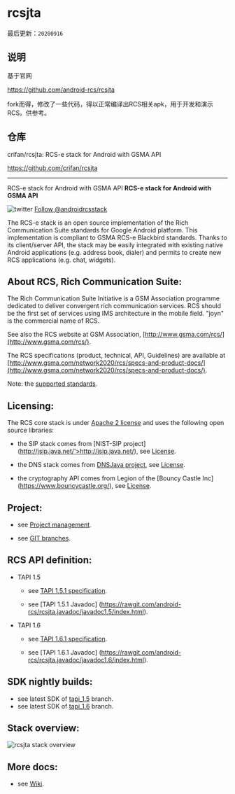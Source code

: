 # rcsjta

最后更新：`20200916`

## 说明

基于官网

https://github.com/android-rcs/rcsjta

fork而得，修改了一些代码，得以正常编译出RCS相关apk，用于开发和演示RCS。供参考。

## 仓库

crifan/rcsjta: RCS-e stack for Android with GSMA API

https://github.com/crifan/rcsjta

---

RCS-e stack for Android with GSMA API **RCS-e stack for Android with GSMA API**

![twitter](docs/website/twitter-bird-16x16.png) <a href='http://twitter.com/androidrcsstack'>Follow @androidrcsstack</a><br>

The RCS-e stack is an open source implementation of the Rich Communication Suite standards for Google Android platform. This implementation is compliant to GSMA RCS-e Blackbird standards. Thanks to its client/server API, the stack may be easily integrated with existing native Android applications (e.g. address book, dialer) and permits to create new RCS applications (e.g. chat, widgets).

## About RCS, Rich Communication Suite:

The Rich Communication Suite Initiative is a GSM Association programme dedicated to deliver convergent rich communication services. RCS should be the first set of services using IMS architecture in the mobile field. "joyn" is the commercial name of RCS.

See also the RCS website at GSM Association, [http://www.gsma.com/rcs/](http://www.gsma.com/rcs/).

The RCS specifications (product, technical, API, Guidelines) are available at [http://www.gsma.com/network2020/rcs/specs-and-product-docs/](http://www.gsma.com/network2020/rcs/specs-and-product-docs/).

Note: the [supported standards](https://rawgit.com/android-rcs/rcsjta/master/docs/SUPPORTED-STANDARDS.txt).

## Licensing:
The RCS core stack is under [Apache 2 license](https://rawgit.com/android-rcs/rcsjta/master/core/LICENSE-2.0.txt) and uses the following open source libraries:

- the SIP stack comes from [NIST-SIP project] (http://jsip.java.net/'>http://jsip.java.net/), see [License](https://rawgit.com/android-rcs/rcsjta/master/core/LICENSE-NIST.txt).

- the DNS stack comes from [DNSJava project](http://www.dnsjava.org/), see [License](https://rawgit.com/android-rcs/rcsjta/master/core/LICENSE-DNS.txt).

- the cryptography API comes from Legion of the [Bouncy Castle Inc] (https://www.bouncycastle.org/), see [License](https://rawgit.com/android-rcs/rcsjta/master/core/LICENSE-BOUNCYCASTLE.txt).

## Project:

- see [Project management](https://rawgit.com/android-rcs/rcsjta/master/docs/RCSJTA_open_source.ppt).

- see [GIT branches](https://github.com/android-rcs/rcsjta/blob/wiki/Branches.md).

## RCS API definition:

- TAPI 1.5

  * see [TAPI 1.5.1 specification](https://rawgit.com/android-rcs/rcsjta/master/docs/tapi/RCC.53_v3.0_1.5.1-r1.docx).

  * see [TAPI 1.5.1 Javadoc] (https://rawgit.com/android-rcs/rcsjta.javadoc/javadoc1.5/index.html).
  

- TAPI 1.6

  * see [TAPI 1.6.1 specification](https://rawgit.com/android-rcs/rcsjta/master/docs/tapi/RCC.53_CR1005_1.6.1.docx).

  * see [TAPI 1.6.1 Javadoc] (https://rawgit.com/android-rcs/rcsjta.javadoc/javadoc1.6/index.html).


## SDK nightly builds:
- see latest SDK of [tapi_1.5](https://github.com/android-rcs/rcsjta.build/tree/tapi_1.5) branch.
- see latest SDK of [tapi_1.6](https://github.com/android-rcs/rcsjta.build/tree/tapi_1.6) branch.

## Stack overview:

![rcsjta stack overview](docs/website/overview.png)

## More docs:

- see [Wiki](https://github.com/android-rcs/rcsjta/wiki).




